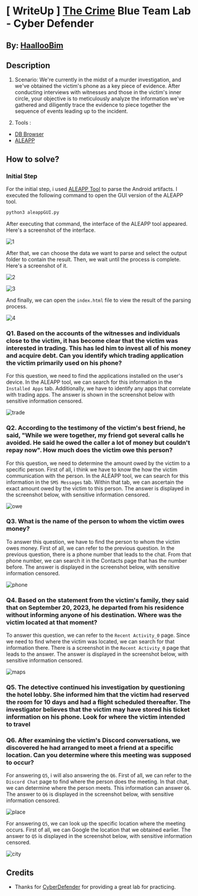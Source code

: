 # [ WriteUp ] [The Crime](https://cyberdefenders.org/blueteam-ctf-challenges/the-crime/) Blue Team Lab - Cyber Defender 

## By: [HaallooBim](https://cyberdefenders.org/p/Haalloobim)

## Description 
1. Scenario: 
We're currently in the midst of a murder investigation, and we've obtained the victim's phone as a key piece of evidence. After conducting interviews with witnesses and those in the victim's inner circle, your objective is to meticulously analyze the information we've gathered and diligently trace the evidence to piece together the sequence of events leading up to the incident.<br>

2. Tools :
- [DB Browser](https://sqlitebrowser.org/)
- [ALEAPP](https://github.com/abrignoni/ALEAPP)

## How to solve?

### Initial Step
For the initial step, i used [ALEAPP Tool](https://github.com/abrignoni/ALEAPP) to parse the Android artifacts. I executed the following command to open the GUI version of the ALEAPP tool.

```sh
python3 aleappGUI.py
```
After executing that command, the interface of the ALEAPP tool appeared. Here's a screenshot of the interface.

![1](./files/1.png)

After that, we can choose the data we want to parse and select the output folder to contain the result. Then, we wait until the process is complete. Here's a screenshot of it.

![2](./files/2.png)

![3](./files/3.png)

And finally, we can open the `index.html` file to view the result of the parsing process.

![4](./files/4.png)

### Q1. Based on the accounts of the witnesses and individuals close to the victim, it has become clear that the victim was interested in trading. This has led him to invest all of his money and acquire debt. Can you identify which trading application the victim primarily used on his phone?

For this question, we need to find the applications installed on the user's device. In the ALEAPP tool, we can search for this information in the `Installed Apps` tab. Additionally, we have to identify any apps that correlate with trading apps. The answer is shown in the screenshot below with sensitive information censored.

![trade](./files/trade.png)

### Q2. According to the testimony of the victim's best friend, he said, "While we were together, my friend got several calls he avoided. He said he owed the caller a lot of money but couldn't repay now". How much does the victim owe this person?

For this question, we need to determine the amount owed by the victim to a specific person.  First of all, i think we have to know the how the victim communication with the person. In the ALEAPP tool, we can search for this information in the `SMS Messages` tab. Within that tab, we can ascertain the exact amount owed by the victim to this person. The answer is displayed in the screenshot below, with sensitive information censored.

![owe](./files/owe.png)

### Q3. What is the name of the person to whom the victim owes money?
To answer this question, we have to find the person to whom the victim owes money. First of all, we can refer to the previous question. In the previous question, there is a phone number that leads to the chat. From that phone number, we can search it in the Contacts page that has the number before. The answer is displayed in the screenshot below, with sensitive information censored.

![phone](./files/phone.png)

### Q4. Based on the statement from the victim's family, they said that on September 20, 2023, he departed from his residence without informing anyone of his destination. Where was the victim located at that moment?

To answer this question, we can refer to the `Recent Activity_0` page. Since we need to find where the victim was located, we can search for that information there. There is a screenshot in the `Recent Activity_0` page that leads to the answer. The answer is displayed in the screenshot below, with sensitive information censored.

![maps](./files/maps.png)

### Q5. The detective continued his investigation by questioning the hotel lobby. She informed him that the victim had reserved the room for 10 days and had a flight scheduled thereafter. The investigator believes that the victim may have stored his ticket information on his phone. Look for where the victim intended to travel 

### Q6. After examining the victim's Discord conversations, we discovered he had arranged to meet a friend at a specific location. Can you determine where this meeting was supposed to occur?

For answering `Q5`, i will also answering the `Q6`. First of all, we can refer to the `Discord Chat` page to find where the person does the meeting. In that chat, we can determine where the person meets. This information can answer `Q6`. The answer to `Q6` is displayed in the screenshot below, with sensitive information censored.

![place](./files/place.png)

For answering `Q5`, we can look up the specific location where the meeting occurs. First of all, we can Google the location that we obtained earlier. The answer to `Q5` is displayed in the screenshot below, with sensitive information censored.

![city](./files/city.png)


## Credits
- Thanks for [CyberDefender](https://cyberdefenders.org/) for providing a great lab for practicing. 
